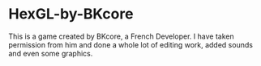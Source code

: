 # HexGL-by-BKcore
This is a game created by BKcore, a French Developer. I have taken permission from him and done a whole lot of editing work, added sounds and even some graphics.
